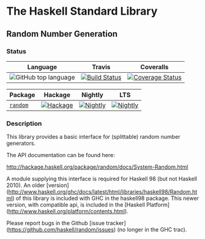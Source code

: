 # The Haskell Standard Library

## Random Number Generation

### Status

| Language | Travis | Coveralls |
|:--------:|:------:|:---------:|
| ![GitHub top language](https://img.shields.io/github/languages/top/idontgetoutmuch/random.svg) | [![Build Status](https://secure.travis-ci.org/idontgetoutmuch/random.svg?v1.2-proposal)](http://travis-ci.org/idontgetoutmuch/random) | [![Coverage Status](https://coveralls.io/repos/github/idontgetoutmuch/random/badge.svg?branch=v1.2-proposal)](https://coveralls.io/github/idontgetoutmuch/random?branch=v1.2-proposal)

|      Package       | Hackage | Nightly | LTS |
|:-------------------|:-------:|:-------:|:---:|
|  [`random`](https://github.com/idontgetoutmuch/random)| [![Hackage](https://img.shields.io/hackage/v/random.svg)](https://hackage.haskell.org/package/random)| [![Nightly](https://www.stackage.org/package/random/badge/nightly)](https://www.stackage.org/nightly/package/random)| [![Nightly](https://www.stackage.org/package/random/badge/lts)](https://www.stackage.org/lts/package/random)


### Description

This library provides a basic interface for (splittable) random number generators.

The API documentation can be found here:

   http://hackage.haskell.org/package/random/docs/System-Random.html

A module supplying this interface is required for Haskell 98 (but not Haskell
2010). An older [version]
(http://www.haskell.org/ghc/docs/latest/html/libraries/haskell98/Random.html)
of this library is included with GHC in the haskell98 package. This newer
version, with compatible api, is included in the [Haskell Platform]
(http://www.haskell.org/platform/contents.html).

Please report bugs in the Github [issue tracker] (https://github.com/haskell/random/issues) (no longer in the GHC trac).
